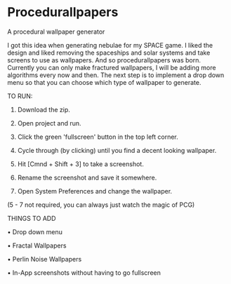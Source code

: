 Procedurallpapers
=================

A procedural wallpaper generator

I got this idea when generating nebulae for my SPACE game. I liked the design and liked removing the spaceships and solar systems and take screens to use as wallpapers. And so procedurallpapers was born.
Currently you can only make fractured wallpapers, I will be adding more algorithms every now and then. The next step is to implement a drop down menu so that you can choose which type of wallpaper to generate.


TO RUN:

1) Download the zip.

2) Open project and run.

3) Click the green 'fullscreen' button in the top left corner.

4) Cycle through (by clicking) until you find a decent looking wallpaper.

5) Hit [Cmnd + Shift + 3] to take a screenshot.

6) Rename the screenshot and save it somewhere.

7) Open System Preferences and change the wallpaper.

(5 - 7 not required, you can always just watch the magic of PCG)


THINGS TO ADD

• Drop down menu

• Fractal Wallpapers

• Perlin Noise Wallpapers

• In-App screenshots without having to go fullscreen
